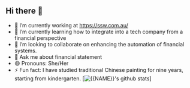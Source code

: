 ## Hi there 👋

- 🔭 I’m currently working at https://ssw.com.au/
- 🌱 I’m currently learning how to integrate into a tech company from a financial perspective
- 👯 I’m looking to collaborate on enhancing the automation of financial systems.
- 💬 Ask me about financial statement
- 😄 Pronouns: She/Her
- ⚡ Fun fact: I have studied traditional Chinese painting for nine years, starting from kindergarten.
[![{{NAME}}'s github stats](https://github-readme-stats.vercel.app/api?username={{USERNAME}}&theme=dark)]
